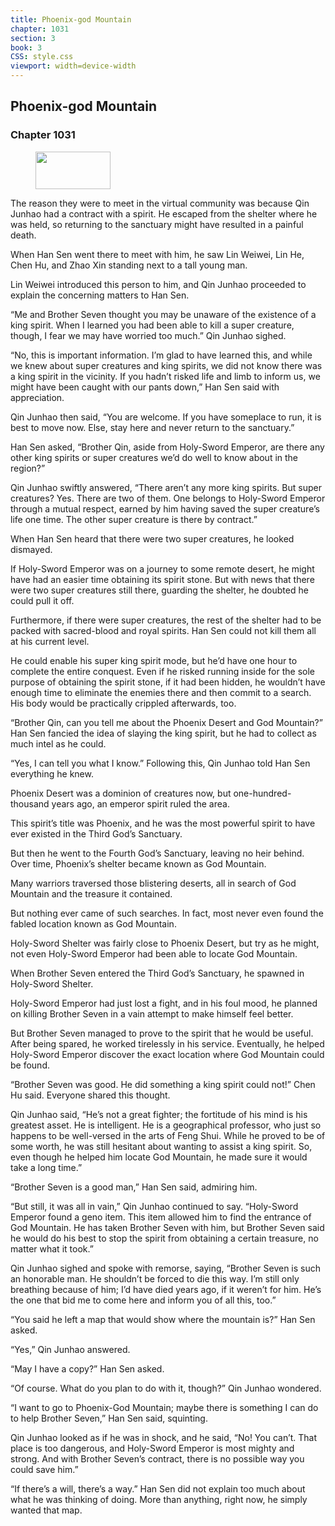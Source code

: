 ```yaml
---
title: Phoenix-god Mountain
chapter: 1031
section: 3
book: 3
CSS: style.css
viewport: width=device-width
---
```


## Phoenix-god Mountain

### Chapter 1031

<figure>
	<img src="../Images/gem.gif" alt="" id="gem" width="120" height="60" />
</figure>

The reason they were to meet in the virtual community was because Qin Junhao had a contract with a spirit. He escaped from the shelter where he was held, so returning to the sanctuary might have resulted in a painful death.

When Han Sen went there to meet with him, he saw Lin Weiwei, Lin He, Chen Hu, and Zhao Xin standing next to a tall young man.

Lin Weiwei introduced this person to him, and Qin Junhao proceeded to explain the concerning matters to Han Sen.

“Me and Brother Seven thought you may be unaware of the existence of a king spirit. When I learned you had been able to kill a super creature, though, I fear we may have worried too much.” Qin Junhao sighed.

“No, this is important information. I’m glad to have learned this, and while we knew about super creatures and king spirits, we did not know there was a king spirit in the vicinity. If you hadn’t risked life and limb to inform us, we might have been caught with our pants down,” Han Sen said with appreciation.

Qin Junhao then said, “You are welcome. If you have someplace to run, it is best to move now. Else, stay here and never return to the sanctuary.”

Han Sen asked, “Brother Qin, aside from Holy-Sword Emperor, are there any other king spirits or super creatures we’d do well to know about in the region?”

Qin Junhao swiftly answered, “There aren’t any more king spirits. But super creatures? Yes. There are two of them. One belongs to Holy-Sword Emperor through a mutual respect, earned by him having saved the super creature’s life one time. The other super creature is there by contract.”

When Han Sen heard that there were two super creatures, he looked dismayed.

If Holy-Sword Emperor was on a journey to some remote desert, he might have had an easier time obtaining its spirit stone. But with news that there were two super creatures still there, guarding the shelter, he doubted he could pull it off.

Furthermore, if there were super creatures, the rest of the shelter had to be packed with sacred-blood and royal spirits. Han Sen could not kill them all at his current level.

He could enable his super king spirit mode, but he’d have one hour to complete the entire conquest. Even if he risked running inside for the sole purpose of obtaining the spirit stone, if it had been hidden, he wouldn’t have enough time to eliminate the enemies there and then commit to a search. His body would be practically crippled afterwards, too.

“Brother Qin, can you tell me about the Phoenix Desert and God Mountain?” Han Sen fancied the idea of slaying the king spirit, but he had to collect as much intel as he could.

“Yes, I can tell you what I know.” Following this, Qin Junhao told Han Sen everything he knew.

Phoenix Desert was a dominion of creatures now, but one-hundred-thousand years ago, an emperor spirit ruled the area.

This spirit’s title was Phoenix, and he was the most powerful spirit to have ever existed in the Third God’s Sanctuary.

But then he went to the Fourth God’s Sanctuary, leaving no heir behind. Over time, Phoenix’s shelter became known as God Mountain.

Many warriors traversed those blistering deserts, all in search of God Mountain and the treasure it contained.

But nothing ever came of such searches. In fact, most never even found the fabled location known as God Mountain.

Holy-Sword Shelter was fairly close to Phoenix Desert, but try as he might, not even Holy-Sword Emperor had been able to locate God Mountain.

When Brother Seven entered the Third God’s Sanctuary, he spawned in Holy-Sword Shelter.

Holy-Sword Emperor had just lost a fight, and in his foul mood, he planned on killing Brother Seven in a vain attempt to make himself feel better.

But Brother Seven managed to prove to the spirit that he would be useful. After being spared, he worked tirelessly in his service. Eventually, he helped Holy-Sword Emperor discover the exact location where God Mountain could be found.

“Brother Seven was good. He did something a king spirit could not!” Chen Hu said. Everyone shared this thought.

Qin Junhao said, “He’s not a great fighter; the fortitude of his mind is his greatest asset. He is intelligent. He is a geographical professor, who just so happens to be well-versed in the arts of Feng Shui. While he proved to be of some worth, he was still hesitant about wanting to assist a king spirit. So, even though he helped him locate God Mountain, he made sure it would take a long time.”

“Brother Seven is a good man,” Han Sen said, admiring him.

“But still, it was all in vain,” Qin Junhao continued to say. “Holy-Sword Emperor found a geno item. This item allowed him to find the entrance of God Mountain. He has taken Brother Seven with him, but Brother Seven said he would do his best to stop the spirit from obtaining a certain treasure, no matter what it took.”

Qin Junhao sighed and spoke with remorse, saying, “Brother Seven is such an honorable man. He shouldn’t be forced to die this way. I’m still only breathing because of him; I’d have died years ago, if it weren’t for him. He’s the one that bid me to come here and inform you of all this, too.”

“You said he left a map that would show where the mountain is?” Han Sen asked.

“Yes,” Qin Junhao answered.

“May I have a copy?” Han Sen asked.

“Of course. What do you plan to do with it, though?” Qin Junhao wondered.

“I want to go to Phoenix-God Mountain; maybe there is something I can do to help Brother Seven,” Han Sen said, squinting.

Qin Junhao looked as if he was in shock, and he said, “No! You can’t. That place is too dangerous, and Holy-Sword Emperor is most mighty and strong. And with Brother Seven’s contract, there is no possible way you could save him.”

“If there’s a will, there’s a way.” Han Sen did not explain too much about what he was thinking of doing. More than anything, right now, he simply wanted that map.